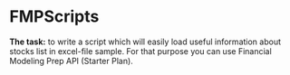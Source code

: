 # FMPScripts
**The task:** to write a script which will easily load useful information about stocks list in excel-file sample. For that purpose you can use Financial Modeling Prep API (Starter Plan).
